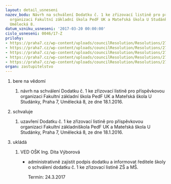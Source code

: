 ```yaml
---
layout: detail_usneseni
nazev_bodu: Návrh na schválení Dodatku č. 1 ke zřizovací listině pro příspěvkovou
  organizaci Fakultní základní škola PedF UK a Mateřská škola U Studánky, Praha 7,
  Umělecká 8.
datum_vzniku_usneseni: '2017-03-20 00:00:00'
cislo_usneseni: 0046/17-Z
prilohy:
- https://praha7.cz/wp-content/uploads/councilResolution/Resolutions/27342/export/1Duvodovazprava~181322.doc
- https://praha7.cz/wp-content/uploads/councilResolution/Resolutions/27342/export/2NavrhDodatkuc1kZrizovacilistine~181321.doc
- https://praha7.cz/wp-content/uploads/councilResolution/Resolutions/27342/export/3ZrizovacilistinaFZSUmelecka~181320.pdf
- https://praha7.cz/wp-content/uploads/councilResolution/Resolutions/27342/export/4UsneseniRMCc0236~181319.pdf
- https://praha7.cz/wp-content/uploads/councilResolution/Resolutions/27342/export/export~301313.pdf
organ: zastupitelstvo
---
```

<ol id="urzList" class="urzList_view"><li id="" class="urzClass1"><span name="1">bere na vědomí</span><ol class="urzOlClass"><li style="text-align: left;" id="" class="urzClass2"><span><p>návrh na schválení Dodatku č. 1 ke zřizovací listině pro příspěvkovou organizaci Fakultní základní škola PedF UK a Mateřská škola U Studánky, Praha 7, Umělecká 8, ze dne 18.1.2016.<br></p></span></li></ol></li><li id="" class="urzClass1"><span name="24">schvaluje</span><ol class="urzOlClass"><li style="text-align: left;" id="" class="urzClass2"><span><p>uzavření Dodatku č. 1 ke zřizovací listině pro příspěvkovou organizaci Fakultní základníškola PedF UK a Mateřská škola U Studánky, Praha 7, Umělecká 8, ze dne 18.1.2016.</p></span></li></ol></li><li class="urzClass1" id="urzUkoly"><span name="1">ukládá</span><ol class="urzOlClass"><li class="urzClass2"><span><p>VED OŠK Ing. Dita Výborová</p></span><ul class="urzUlClass"><li class="urzClass3"><span><p>administrativně zajistit podpis dodatku a informovat ředitele školy o schválení dodatku č. 1 ke zřizovací listině ZŠ a MŠ.</p></span><span class="urzUkolTermin">  Termín:&nbsp;24.3.2017</span></li></ul></li></ol></li></ol>